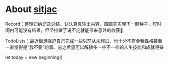 # About [sitjac](https://github.com/sitJac)

Record：整理归纳记录总结，认认真真输出内容，踏踏实实埋下一颗种子，短时间内可能没有结果，但坚持做了说不定就能带来意外的收获👀

TodoLists：最近很想强迫自己完成一些以前从未想过，也十分不符合我性格甚至一直觉得是“我不要”的事。总之希望可以解锁多一些不一样的人生技能和成就吧😀 

let today = new beginning()